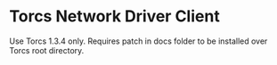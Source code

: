 # Torcs Network Driver Client

Use Torcs 1.3.4 only. Requires patch in docs folder to be installed over Torcs root directory.